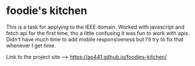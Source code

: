 # foodie's kitchen

This is a task for applying to the IEEE domain.
Worked with javascript and fetch api for the first time, tho a little confusing it was fun to work with apis.
Didn't have much time to add mobile responsiveness but I'll try to fix that whenever I get time.

Link to the project site --> https://ap441.github.io/foodies-kitchen/
